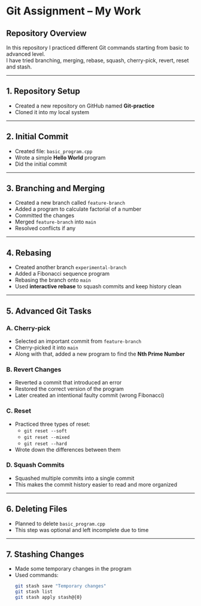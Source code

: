 # Git Assignment – My Work

## Repository Overview
In this repository I practiced different Git commands starting from basic to advanced level.  
I have tried branching, merging, rebase, squash, cherry-pick, revert, reset and stash.

---

## 1. Repository Setup
- Created a new repository on GitHub named **Git-practice**
- Cloned it into my local system

---

## 2. Initial Commit
- Created file: `basic_program.cpp`
- Wrote a simple **Hello World** program
- Did the initial commit

---

## 3. Branching and Merging
- Created a new branch called `feature-branch`
- Added a program to calculate factorial of a number
- Committed the changes
- Merged `feature-branch` into `main`
- Resolved conflicts if any

---

## 4. Rebasing
- Created another branch `experimental-branch`
- Added a Fibonacci sequence program
- Rebasing the branch onto `main`
- Used **interactive rebase** to squash commits and keep history clean

---

## 5. Advanced Git Tasks

### A. Cherry-pick
- Selected an important commit from `feature-branch`
- Cherry-picked it into `main`
- Along with that, added a new program to find the **Nth Prime Number**

### B. Revert Changes
- Reverted a commit that introduced an error
- Restored the correct version of the program
- Later created an intentional faulty commit (wrong Fibonacci)

### C. Reset
- Practiced three types of reset:
  - `git reset --soft`
  - `git reset --mixed`
  - `git reset --hard`
- Wrote down the differences between them

### D. Squash Commits
- Squashed multiple commits into a single commit
- This makes the commit history easier to read and more organized

---

## 6. Deleting Files
- Planned to delete `basic_program.cpp`
- This step was optional and left incomplete due to time

---

## 7. Stashing Changes
- Made some temporary changes in the program
- Used commands:
  ```bash
  git stash save "Temporary changes"
  git stash list
  git stash apply stash@{0}
